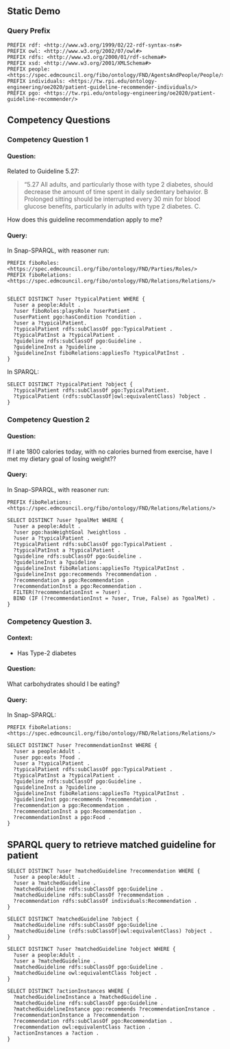 ---
---

## Static Demo

### Query Prefix
```sparql
PREFIX rdf: <http://www.w3.org/1999/02/22-rdf-syntax-ns#>
PREFIX owl: <http://www.w3.org/2002/07/owl#>
PREFIX rdfs: <http://www.w3.org/2000/01/rdf-schema#> 
PREFIX xsd: <http://www.w3.org/2001/XMLSchema#>
PREFIX people: <https://spec.edmcouncil.org/fibo/ontology/FND/AgentsAndPeople/People/> 
PREFIX individuals: <https://tw.rpi.edu/ontology-engineering/oe2020/patient-guideline-recommender-individuals/> 
PREFIX pgo: <https://tw.rpi.edu/ontology-engineering/oe2020/patient-guideline-recommender/>
```

## Competency Questions

### Competency Question 1
#### Question:

Related to Guideline 5.27:
> “5.27 All adults, and particularly those with type 2 diabetes, should decrease the amount of time spent in daily sedentary behavior. B Prolonged sitting should be interrupted every 30 min for blood glucose benefits, particularly in adults with type 2 diabetes. C.

How does this guideline recommendation apply to me?

#### Query:
In Snap-SPARQL, with reasoner run:
```sparql
PREFIX fiboRoles: <https://spec.edmcouncil.org/fibo/ontology/FND/Parties/Roles/>
PREFIX fiboRelations: <https://spec.edmcouncil.org/fibo/ontology/FND/Relations/Relations/>


SELECT DISTINCT ?user ?typicalPatient WHERE {
  ?user a people:Adult .
  ?user fiboRoles:playsRole ?userPatient .
  ?userPatient pgo:hasCondition ?condition .
  ?user a ?typicalPatient.
  ?typicalPatient rdfs:subClassOf pgo:TypicalPatient .
  ?typicalPatInst a ?typicalPatient .
  ?guideline rdfs:subClassOf pgo:Guideline .
  ?guidelineInst a ?guideline .
  ?guidelineInst fiboRelations:appliesTo ?typicalPatInst .
}
```

In SPARQL:
```sparql
SELECT DISTINCT ?typicalPatient ?object {
  ?typicalPatient rdfs:subClassOf pgo:TypicalPatient.
  ?typicalPatient (rdfs:subClassOf|owl:equivalentClass) ?object .
} 
```

### Competency Question 2

#### Question:

If I ate 1800 calories today, with no calories burned from exercise, have I met my dietary goal of losing weight??

#### Query:
In Snap-SPARQL, with reasoner run:
```sparql
PREFIX fiboRelations: <https://spec.edmcouncil.org/fibo/ontology/FND/Relations/Relations/>

SELECT DISTINCT ?user ?goalMet WHERE {
  ?user a people:Adult .
  ?user pgo:hasWeightGoal ?weightloss .
  ?user a ?typicalPatient .
  ?typicalPatient rdfs:subClassOf pgo:TypicalPatient .
  ?typicalPatInst a ?typicalPatient .
  ?guideline rdfs:subClassOf pgo:Guideline .
  ?guidelineInst a ?guideline .
  ?guidelineInst fiboRelations:appliesTo ?typicalPatInst .
  ?guidelineInst pgo:recommends ?recommendation .
  ?recommendation a pgo:Recommendation .
  ?recommendationInst a pgo:Recommendation .
  FILTER(?recommendationInst = ?user) .
  BIND (IF (?recommendationInst = ?user, True, False) as ?goalMet) .
}
```

### Competency Question 3.

#### Context:
 - Has Type-2 diabetes

#### Question:

What carbohydrates should I be eating?

#### Query:
In Snap-SPARQL:
```sparql
PREFIX fiboRelations: <https://spec.edmcouncil.org/fibo/ontology/FND/Relations/Relations/>

SELECT DISTINCT ?user ?recommendationInst WHERE {
  ?user a people:Adult .
  ?user pgo:eats ?food .
  ?user a ?typicalPatient .
  ?typicalPatient rdfs:subClassOf pgo:TypicalPatient .
  ?typicalPatInst a ?typicalPatient .
  ?guideline rdfs:subClassOf pgo:Guideline .
  ?guidelineInst a ?guideline .
  ?guidelineInst fiboRelations:appliesTo ?typicalPatInst .
  ?guidelineInst pgo:recommends ?recommendation .
  ?recommendation a pgo:Recommendation .
  ?recommendationInst a pgo:Recommendation .
  ?recommendationInst a pgo:Food .
}
```

## SPARQL query to retrieve matched guideline for patient


```sparql
SELECT DISTINCT ?user ?matchedGuideline ?recommendation WHERE {
  ?user a people:Adult .
  ?user a ?matchedGuideline .
  ?matchedGuideline rdfs:subClassOf pgo:Guideline .
  ?matchedGuideline rdfs:subClassOf ?recommendation .
  ?recommendation rdfs:subClassOf individuals:Recommendation .
}
```

```sparql
SELECT DISTINCT ?matchedGuideline ?object {
  ?matchedGuideline rdfs:subClassOf pgo:Guideline .
  ?matchedGuideline (rdfs:subClassOf|owl:equivalentClass) ?object .
}

SELECT DISTINCT ?user ?matchedGuideline ?object WHERE {
  ?user a people:Adult .
  ?user a ?matchedGuideline .
  ?matchedGuideline rdfs:subClassOf pgo:Guideline .
  ?matchedGuideline owl:equivalentClass ?object .
}

SELECT DISTINCT ?actionInstances WHERE {
  ?matchedGuidelineInstance a ?matchedGuideline .
  ?matchedGuideline rdfs:subClassOf pgo:Guideline .
  ?matchedGuidelineInstance pgo:recommends ?recommendationInstance .
  ?recommendationInstance a ?recommendation .
  ?recommendation rdfs:subClassOf pgo:Recommendation .
  ?recommendation owl:equivalentClass ?action .
  ?actionInstances a ?action .
}
```
